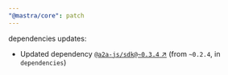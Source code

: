 ```yaml
---
"@mastra/core": patch
---
```

dependencies updates:
  - Updated dependency [`@a2a-js/sdk@~0.3.4` ↗︎](https://www.npmjs.com/package/@a2a-js/sdk/v/0.3.4) (from `~0.2.4`, in `dependencies`)
